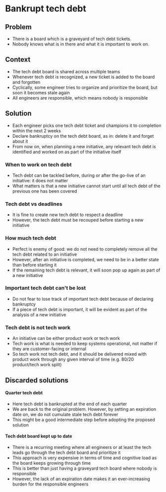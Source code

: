 # Bankrupt tech debt

## Problem
- There is a board which is a graveyard of tech debt tickets.  
- Nobody knows what is in there and what it is important to work on.

## Context
- The tech debt board is shared across multiple teams
- Whenever tech debt is recognized, a new ticket is added to the board and forgotten
- Cyclically, some engineer tries to organize and prioritize the board, but soon it becomes stale again
- All engineers are responsible, which means nobody is responsible

## Solution
- Each engineer picks one tech debt ticket and champions it to completion within the next 2 weeks
- Declare bankruptcy on the tech debt board, as in: delete it and forget about it
- From now on, when planning a new initiative, any relevant tech debt is identified and worked on as part of the initiative itself

### When to work on tech debt
- Tech debt can be tackled before, during or after the go-live of an initiative: it does not matter
- What matters is that a new initiative cannot start until all tech debt of the previous one has been covered

### Tech debt vs deadlines
- It is fine to create new tech debt to respect a deadline
- However, the tech debt must be recouped before starting a new initiative

### How much tech debt
- Perfect is enemy of good: we do not need to completely remove all the tech debt related to an initiative
- However, after an initiative is completed, we need to be in a better state than before starting it
- If the remaining tech debt is relevant, it will soon pop up again as part of a new initiative

### Important tech debt can't be lost
- Do not fear to lose track of important tech debt because of declaring bankruptcy
- If a piece of tech debt is important, it will be evident as part of the analysis of a new initiative

### Tech debt is not tech work
- An initiative can be either product work or tech work
- Tech work is what is needed to keep systems operational, not matter if they are customer-facing or internal
- So tech work not tech debt, and it should be delivered mixed with product work through any given interval of time (e.g. 80/20 product/tech work split)

## Discarded solutions

#### Quarter tech debt
- Here tech debt is bankrupted at the end of each quarter
- We are back to the original problem. However, by setting an expiration date on, we do not cumulate stale tech debt forever
- This might be a good intermediate step before adopting the proposed solution

#### Tech debt board kept up to date
- There is a recurring meeting where all engineers or at least the tech leads go through the tech debt board and prioritize it
- This approach is very expensive in terms of time and cognitive load as the board keeps growing through time
- This is better than just having a graveyard tech board where nobody is responsible
- However, the lack of an expiration date makes it an ever-increasing burden for the responsible engineers

